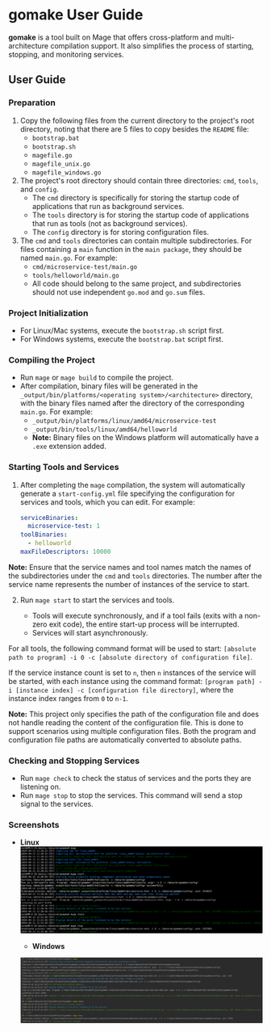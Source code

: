 # gomake User Guide

**gomake** is a tool built on Mage that offers cross-platform and multi-architecture compilation support. It also simplifies the process of starting, stopping, and monitoring services.

## User Guide

### Preparation

1. Copy the following files from the current directory to the project's root directory, noting that there are 5 files to copy besides the `README` file:
   - `bootstrap.bat`
   - `bootstrap.sh`
   - `magefile.go`
   - `magefile_unix.go`
   - `magefile_windows.go`
2. The project's root directory should contain three directories: `cmd`, `tools`, and `config`.
   - The `cmd` directory is specifically for storing the startup code of applications that run as background services.
   - The `tools` directory is for storing the startup code of applications that run as tools (not as background services).
   - The `config` directory is for storing configuration files.
3. The `cmd` and `tools` directories can contain multiple subdirectories. For files containing a `main` function in the `main package`, they should be named `main.go`. For example:
   - `cmd/microservice-test/main.go`
   - `tools/helloworld/main.go`
   - All code should belong to the same project, and subdirectories should not use independent `go.mod` and `go.sum` files.

### Project Initialization

- For Linux/Mac systems, execute the `bootstrap.sh` script first.
- For Windows systems, execute the `bootstrap.bat` script first.

### Compiling the Project

- Run `mage` or `mage build` to compile the project.
- After compilation, binary files will be generated in the `_output/bin/platforms/<operating system>/<architecture>` directory, with the binary files named after the directory of the corresponding `main.go`. For example:
  - `_output/bin/platforms/linux/amd64/microservice-test`
  - `_output/bin/tools/linux/amd64/helloworld`
  - **Note:** Binary files on the Windows platform will automatically have a `.exe` extension added.

### Starting Tools and Services

1. After completing the `mage` compilation, the system will automatically generate a `start-config.yml` file specifying the configuration for services and tools, which you can edit. For example:

   ```yaml
   serviceBinaries:
     microservice-test: 1
   toolBinaries:
     - helloworld
   maxFileDescriptors: 10000
   ```

**Note:** Ensure that the service names and tool names match the names of the subdirectories under the `cmd` and `tools` directories. The number after the service name represents the number of instances of the service to start.

2. Run `mage start` to start the services and tools.

   - Tools will execute synchronously, and if a tool fails (exits with a non-zero exit code), the entire start-up process will be interrupted.
   - Services will start asynchronously.

For all tools, the following command format will be used to start: `[absolute path to program] -i 0 -c [absolute directory of configuration file]`.

If the service instance count is set to `n`, then `n` instances of the service will be started, with each instance using the command format: `[program path] -i [instance index] -c [configuration file directory]`, where the instance index ranges from `0` to `n-1`.

**Note:** This project only specifies the path of the configuration file and does not handle reading the content of the configuration file. This is done to support scenarios using multiple configuration files. Both the program and configuration file paths are automatically converted to absolute paths.

### Checking and Stopping Services

- Run `mage check` to check the status of services and the ports they are listening on.
- Run `mage stop` to stop the services. This command will send a stop signal to the services.

### Screenshots

- **Linux** ![Compiling with mage on Linux](docs/images/linux-mages.jpg)
  
  - **Windows**
  
  ![Compiling with mage on Windows](docs/images/windows-mages.jpg)

  
